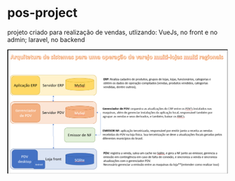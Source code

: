 # pos-project
projeto criado para realização de vendas, utlizando:
VueJs, no front e no admin;
laravel, no backend

<img src='https://github.com/pedrogomes30/pos-project/blob/master/docs/img/estrutura%20projeto.png'/>

